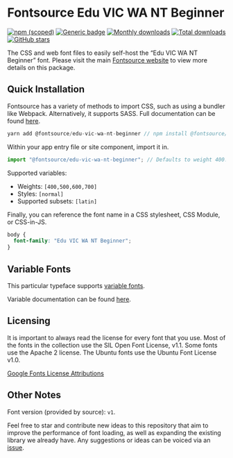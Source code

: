 # Fontsource Edu VIC WA NT Beginner

[![npm (scoped)](https://img.shields.io/npm/v/@fontsource/edu-vic-wa-nt-beginner?color=brightgreen)](https://www.npmjs.com/package/@fontsource/edu-vic-wa-nt-beginner) [![Generic badge](https://img.shields.io/badge/fontsource-passing-brightgreen)](https://github.com/fontsource/fontsource) [![Monthly downloads](https://badgen.net/npm/dm/@fontsource/edu-vic-wa-nt-beginner)](https://github.com/fontsource/fontsource) [![Total downloads](https://badgen.net/npm/dt/@fontsource/edu-vic-wa-nt-beginner)](https://github.com/fontsource/fontsource) [![GitHub stars](https://img.shields.io/github/stars/fontsource/fontsource.svg?style=social&label=Star)](https://github.com/fontsource/fontsource/stargazers)

The CSS and web font files to easily self-host the “Edu VIC WA NT Beginner” font. Please visit the main [Fontsource website](https://fontsource.org/fonts/edu-vic-wa-nt-beginner) to view more details on this package.

## Quick Installation

Fontsource has a variety of methods to import CSS, such as using a bundler like Webpack. Alternatively, it supports SASS. Full documentation can be found [here](https://fontsource.org/docs/introduction).

```javascript
yarn add @fontsource/edu-vic-wa-nt-beginner // npm install @fontsource/edu-vic-wa-nt-beginner
```

Within your app entry file or site component, import it in.

```javascript
import "@fontsource/edu-vic-wa-nt-beginner"; // Defaults to weight 400.
```

Supported variables:

- Weights: `[400,500,600,700]`
- Styles: `[normal]`
- Supported subsets: `[latin]`

Finally, you can reference the font name in a CSS stylesheet, CSS Module, or CSS-in-JS.

```css
body {
  font-family: "Edu VIC WA NT Beginner";
}
```

## Variable Fonts

This particular typeface supports [variable fonts](https://developer.mozilla.org/en-US/docs/Web/CSS/CSS_Fonts/Variable_Fonts_Guide).

Variable documentation can be found [here](https://fontsource.org/docs/variable-fonts).

## Licensing

It is important to always read the license for every font that you use.
Most of the fonts in the collection use the SIL Open Font License, v1.1. Some fonts use the Apache 2 license. The Ubuntu fonts use the Ubuntu Font License v1.0.

[Google Fonts License Attributions](https://fonts.google.com/attribution)

## Other Notes

Font version (provided by source): `v1`.

Feel free to star and contribute new ideas to this repository that aim to improve the performance of font loading, as well as expanding the existing library we already have. Any suggestions or ideas can be voiced via an [issue](https://github.com/fontsource/fontsource/issues).
